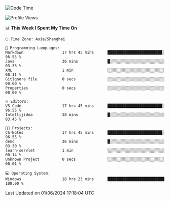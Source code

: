 <!--START_SECTION:waka-->
![Code Time](http://img.shields.io/badge/Code%20Time-1%2C733%20hrs%208%20mins-blue)

![Profile Views](http://img.shields.io/badge/Profile%20Views-3-blue)

📊 **This Week I Spent My Time On** 

```text
🕑︎ Time Zone: Asia/Shanghai

💬 Programming Languages: 
Markdown                 17 hrs 45 mins      ████████████████████████░   96.55 % 
Java                     36 mins             █░░░░░░░░░░░░░░░░░░░░░░░░   03.33 % 
XML                      1 min               ░░░░░░░░░░░░░░░░░░░░░░░░░   00.11 % 
GitIgnore file           0 secs              ░░░░░░░░░░░░░░░░░░░░░░░░░   00.00 % 
Properties               0 secs              ░░░░░░░░░░░░░░░░░░░░░░░░░   00.00 % 

🔥 Editors: 
VS Code                  17 hrs 45 mins      ████████████████████████░   96.55 % 
Intellijidea             38 mins             █░░░░░░░░░░░░░░░░░░░░░░░░   03.45 % 

🐱‍💻 Projects: 
CS-Notes                 17 hrs 45 mins      ████████████████████████░   96.55 % 
demo                     36 mins             █░░░░░░░░░░░░░░░░░░░░░░░░   03.30 % 
learn-servlet            1 min               ░░░░░░░░░░░░░░░░░░░░░░░░░   00.14 % 
Unknown Project          0 secs              ░░░░░░░░░░░░░░░░░░░░░░░░░   00.01 % 

💻 Operating System: 
Windows                  18 hrs 23 mins      █████████████████████████   100.00 % 
```


 Last Updated on 01/06/2024 17:18:04 UTC
<!--END_SECTION:waka-->